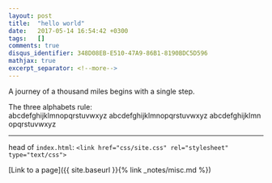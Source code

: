 ```yaml
---
layout: post
title:  "hello world"
date:   2017-05-14 16:54:42 +0300
tags:   []
comments: true
disqus_identifier: 348D08EB-E510-47A9-86B1-8190BDC5D596
mathjax: true
excerpt_separator: <!--more-->
---
```


A journey of a thousand miles begins with a single step.

<!--more-->

The three alphabets rule:
abcdefghijklmnopqrstuvwxyz&nbsp;abcdefghijklmnopqrstuvwxyz&nbsp;abcdefghijklmnopqrstuvwxyz

----------

head of `index.html`: `<link href="css/site.css" rel="stylesheet" type="text/css">`

[Link to a page]({{ site.baseurl }}{% link _notes/misc.md %})

